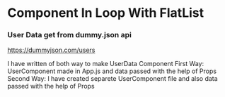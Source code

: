 # Component In Loop With FlatList
### User Data get from dummy.json api
https://dummyjson.com/users

I have written of both way to make UserData Component
First Way: UserComponent made in App.js and data passed with the help of Props
Second Way: I have created separete UserComponent file and also data passed with the help of Props
